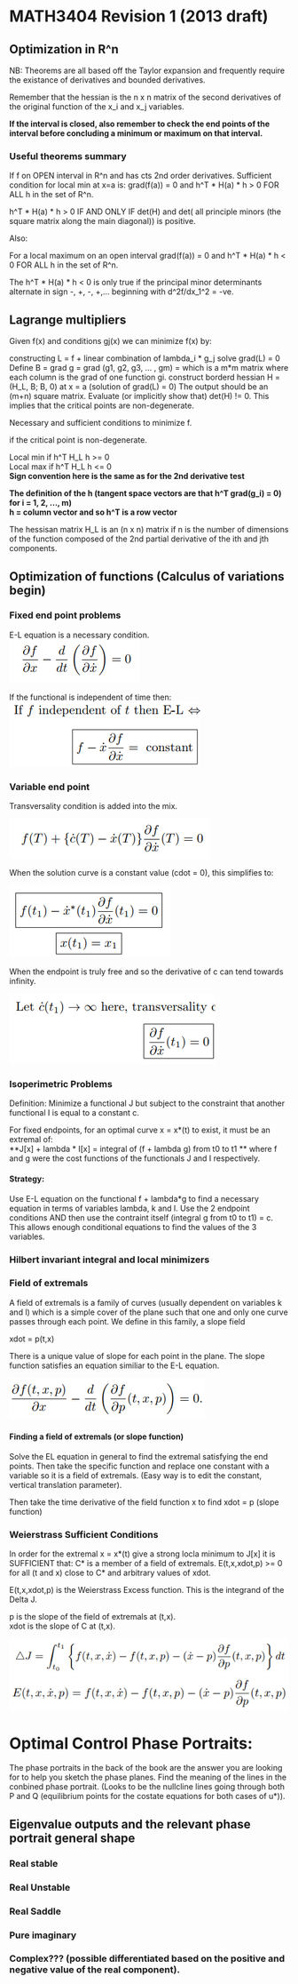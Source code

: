 # MATH3404 Revision 1 (2013 draft)

## Optimization in R^n

NB: Theorems are all based off the Taylor expansion and frequently require the existance of derivatives and bounded derivatives.

Remember that the hessian is the n x n matrix of the second derivatives of the original function of the x_i and x_j variables.

**If the interval is closed, also remember to check the end points of the interval before concluding a minimum or maximum on that interval.**

### Useful theorems summary

If f on OPEN interval in R^n and has cts 2nd order derivatives. Sufficient condition for local min at x=a is:
grad(f(a)) = 0 and h^T * H(a) * h > 0 FOR ALL h in the set of R^n.

h^T * H(a) * h > 0 IF AND ONLY IF det(H) and det( all principle minors (the square matrix along the main diagonal)) is positive.

Also:  

For a local maximum on an open interval grad(f(a)) = 0 and h^T * H(a) * h < 0 FOR ALL h in the set of R^n.

The h^T * H(a) * h < 0 is only true if the principal minor determinants alternate in sign -, +, -, +,... beginning with d^2f/dx_1^2 = -ve.

## Lagrange multipliers

Given f(x) and conditions gj(x) we can minimize f(x) by:

constructing L = f + linear combination of lambda_i * g_j 
solve grad(L) = 0 
Define B = grad g = grad (g1, g2, g3, ... , gm) = which is a m*m matrix where each column is the grad of one function gi.
construct borderd hessian H = (H_L, B; B, 0) at x = a (solution of grad(L) = 0)
The output should be an (m+n) square matrix.
Evaluate (or implicitly show that) det(H) != 0. This implies that the critical points are non-degenerate.

Necessary and sufficient conditions to minimize f.  

if the critical point is non-degenerate.

Local min if h^T H_L h >= 0  
Local max if h^T H_L h <= 0  
**Sign convention here is the same as for the 2nd derivative test**  

**The definition of the h (tangent space vectors are that h^T grad(g_i) = 0) for i = 1, 2, ..., m)**   
**h = column vector and so h^T is a row vector**  

The hessisan matrix H_L is an (n x n) matrix if n is the number of dimensions of the function composed of the 2nd partial derivative of the
ith and jth components.

## Optimization of functions (Calculus of variations begin)

### Fixed end point problems

E-L equation is a necessary condition.  
![EL](/EL.PNG)

If the functional is independent of time then:  
![EL-time-indep](/EL-t-indep.PNG)

### Variable end point

Transversality condition is added into the mix.

![transversality](/transversality.PNG)

When the solution curve is a constant value (cdot = 0), this simplifies to:

![tranversality-cdot](/transversality-cdot-zero.PNG)

When the endpoint is truly free and so the derivative of c can tend towards infinity.

![tranversality-cdot-inf](/transversality-cdot-inf.PNG)


### Isoperimetric Problems
Definition: Minimize a functional J but subject to the constraint that another functional I is equal to a constant c.

For fixed endpoints, for an optimal curve x = x*(t) to exist, it must be an extremal of:  
**J[x] + lambda * I[x] = integral of (f + lambda g) from t0 to t1 **
where f and g were the cost functions of the functionals J and I respectively.

#### Strategy:
Use E-L equation on the functional f + lambda*g to find a necessary equation in terms of variables lambda, k and l.
Use the 2 endpoint conditions AND then use the contraint itself (integral g from t0 to t1) = c.
This allows enough conditional equations to find the values of the 3 variables.

### Hilbert invariant integral and local minimizers

### Field of extremals
A field of extremals is a family of curves (usually dependent on variables k and l) which is a simple cover of the plane such that
one and only one curve passes through each point. We define in this family, a slope field

 xdot = p(t,x)

There is a unique value of slope for each point in the plane. The slope function satisfies an equation similiar to the E-L equation.  

 ![EL-slope-funct](/EL-slope-funct.PNG)
 
#### Finding a field of extremals (or slope function)

Solve the EL equation in general to find the extremal satisfying the end points. Then take the specific function and replace one constant with a variable so it is a field of extremals. (Easy way is to edit the constant, vertical translation parameter).

Then take the time derivative of the field function x to find xdot = p (slope function)

### Weierstrass Sufficient Conditions
In order for the extremal x = x*(t) give a strong locla minimum to J[x] it is SUFFICIENT that:
C* is a member of a field of extremals.
E(t,x,xdot,p) >= 0 for all (t and x) close to C* and arbitrary values of xdot.

E(t,x,xdot,p) is the Weierstrass Excess function.
This is the integrand of the Delta J.  

p is the slope of the field of extremals at (t,x).  
xdot is the slope of C at (t,x).  

![delta-J](/delta-j.PNG)
![excess-funct](/excess-funct.PNG)


# Optimal Control Phase Portraits:
The phase portraits in the back of the book are the answer you are looking for to help you sketch the phase planes.
Find the meaning of the lines in the conbined phase portrait. (Looks to be the nullcline lines going through both P and Q (equilibrium points for the costate equations for both cases of u*)).

## Eigenvalue outputs and the relevant phase portrait general shape

### Real stable

### Real Unstable

### Real Saddle

### Pure imaginary

### Complex??? (possible differentiated based on the positive and negative value of the real component).
